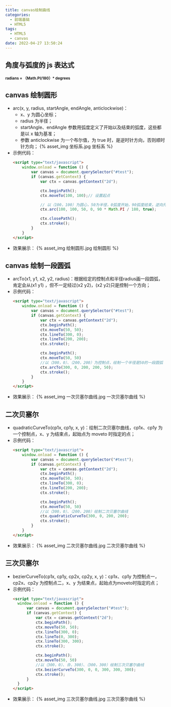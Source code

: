 ```yaml
---
title: canvas绘制曲线
categories:
  - 前端基础
  - HTML5
tags:
  - HTML5
  - canvas
date: 2022-04-27 13:50:24
---
```

## 角度与弧度的 js 表达式 
  <b><small>radians = （Math.PI/180）* degrees</small></b>

## canvas 绘制圆形
- arc(x, y, radius, startAngle, endAngle, anticlockwise)：
  -  x、y 为圆心坐标；
  -  radius 为半径；
  -  startAngle、endAngle 参数用弧度定义了开始以及结束的弧度，这些都是以 x 轴为基准；
  - 参数 anticlockwise 为一个布尔值，为 true 时，是逆时针方向，否则顺时针方向；
    {% asset_img 坐标系.jpg 坐标系 %}
- 示例代码：
  ```HTML
  <script type="text/javascript">
      window.onload = function () {
          var canvas = document.querySelector("#test");
          if (canvas.getContext) {
              var ctx = canvas.getContext("2d");
  
              ctx.beginPath();
              ctx.moveTo(100, 100);// 设置起点
  
              // 以（100，100）为圆心，50为半径，0弧度开始，90弧度结束，逆向开始画圆
              ctx.arc(100, 100, 50, 0, 90 * Math.PI / 180, true);
  
              ctx.closePath();
              ctx.stroke();
          }
      }
  </script>
  ```
- 效果展示：
  {% asset_img 绘制圆形.jpg 绘制圆形 %}
## canvas 绘制一段圆弧
- arcTo(x1, y1, x2, y2, radius)：根据给定的控制点和半径radius画一段圆弧，肯定会从(x1 y1) ，但不一定经过(x2 y2)，(x2 y2)只是控制一个方向；
- 示例代码：
  ```HTML
  <script type="text/javascript">
      window.onload = function () {
          var canvas = document.querySelector("#test");
          if (canvas.getContext) {
              var ctx = canvas.getContext("2d");
              ctx.beginPath();
              ctx.moveTo(50, 50);
              ctx.lineTo(300, 0);
              ctx.lineTo(200, 200);
              ctx.stroke();
  
              ctx.beginPath();
              ctx.moveTo(50, 50)
              //以（300，0）、（200，200）为控制点，绘制一个半径是50的一段圆弧
              ctx.arcTo(300, 0, 200, 200, 50);
              ctx.stroke();
          }
      }
  </script>
  ```
- 效果展示：
  {% asset_img 一次贝塞尔曲线.jpg 一次贝塞尔曲线 %}
## 二次贝塞尔
- quadraticCurveTo(cp1x, cp1y, x, y)：绘制二次贝塞尔曲线，cp1x、cp1y 为一个控制点，x、y 为结束点，起始点为 moveto 时指定的点；
- 示例代码：
  ```HTML
  <script type="text/javascript">
      window.onload = function () {
          var canvas = document.querySelector("#test");
          if (canvas.getContext) {
              var ctx = canvas.getContext("2d");
              ctx.beginPath();
              ctx.moveTo(50, 50);
              ctx.lineTo(300, 0);
              ctx.lineTo(200, 200);
              ctx.stroke();
  
              ctx.beginPath();
              ctx.moveTo(50, 50)
              //以（300，0）、（200，200）绘制二次贝塞尔曲线
              ctx.quadraticCurveTo(300, 0, 200, 200);
              ctx.stroke();
          }
      }
  </script>
  ```
- 效果展示：
  {% asset_img 二次贝塞尔曲线.jpg 二次贝塞尔曲线 %}
## 三次贝塞尔
- bezierCurveTo(cp1x, cp1y, cp2x, cp2y, x, y)：cp1x、cp1y 为控制点一，cp2x、cp2y 为控制点二，x、y 为结束点，起始点为moveto时指定的点；
- 示例代码：
  ```HTML
  <script type="text/javascript">
    window.onload = function () {
        var canvas = document.querySelector("#test");
        if (canvas.getContext) {
            var ctx = canvas.getContext("2d");
            ctx.beginPath();
            ctx.moveTo(50, 50);
            ctx.lineTo(300, 0);
            ctx.lineTo(0, 300);
            ctx.lineTo(300, 300);
            ctx.stroke();

            ctx.beginPath();
            ctx.moveTo(50, 50)
            //以（300，0）、（0，300）、（300，300）绘制三次贝塞尔曲线
            ctx.bezierCurveTo(300, 0, 0, 300, 300, 300);
            ctx.stroke();
        }
    }
  </script>
  ```
- 效果展示：
  {% asset_img 三次贝塞尔曲线.jpg 三次贝塞尔曲线 %}